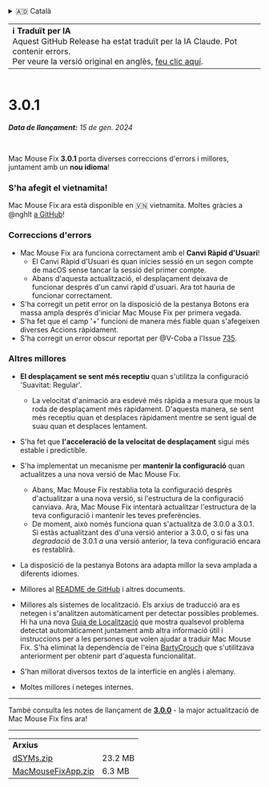 <details>
<summary>🇦🇩 Català</summary>

[🇬🇧 English (GitHub Release)](https://github.com/noah-nuebling/mac-mouse-fix/releases/tag/3.0.1)\
**🇦🇩 Català**\
[🇩🇪 Deutsch](https://redirect.macmousefix.com/?target=mmf-release&tag=3.0.1&locale=de)\
[🇪🇸 Español](https://redirect.macmousefix.com/?target=mmf-release&tag=3.0.1&locale=es)\
[🇫🇷 Français](https://redirect.macmousefix.com/?target=mmf-release&tag=3.0.1&locale=fr)\
[🇮🇩 Indonesia](https://redirect.macmousefix.com/?target=mmf-release&tag=3.0.1&locale=id)\
[🇮🇹 Italiano](https://redirect.macmousefix.com/?target=mmf-release&tag=3.0.1&locale=it)\
[🇭🇺 Magyar](https://redirect.macmousefix.com/?target=mmf-release&tag=3.0.1&locale=hu)\
[🇳🇱 Nederlands](https://redirect.macmousefix.com/?target=mmf-release&tag=3.0.1&locale=nl)\
[🇵🇱 Polski](https://redirect.macmousefix.com/?target=mmf-release&tag=3.0.1&locale=pl)\
[🇧🇷 Português (Brasil)](https://redirect.macmousefix.com/?target=mmf-release&tag=3.0.1&locale=pt-BR)\
[🇵🇹 Português (Portugal)](https://redirect.macmousefix.com/?target=mmf-release&tag=3.0.1&locale=pt-PT)\
[🇷🇴 Română](https://redirect.macmousefix.com/?target=mmf-release&tag=3.0.1&locale=ro)\
[🇸🇪 Svenska](https://redirect.macmousefix.com/?target=mmf-release&tag=3.0.1&locale=sv)\
[🇻🇳 Tiếng Việt](https://redirect.macmousefix.com/?target=mmf-release&tag=3.0.1&locale=vi)\
[🇹🇷 Türkçe](https://redirect.macmousefix.com/?target=mmf-release&tag=3.0.1&locale=tr)\
[🇨🇿 Čeština](https://redirect.macmousefix.com/?target=mmf-release&tag=3.0.1&locale=cs)\
[🇬🇷 Ελληνικά](https://redirect.macmousefix.com/?target=mmf-release&tag=3.0.1&locale=el)\
[🇷🇺 Русский](https://redirect.macmousefix.com/?target=mmf-release&tag=3.0.1&locale=ru)\
[🇺🇦 Українська](https://redirect.macmousefix.com/?target=mmf-release&tag=3.0.1&locale=uk)\
[🇮🇱 עברית](https://redirect.macmousefix.com/?target=mmf-release&tag=3.0.1&locale=he)\
[🇸🇦 العربية](https://redirect.macmousefix.com/?target=mmf-release&tag=3.0.1&locale=ar)\
[🇮🇳 हिन्दी](https://redirect.macmousefix.com/?target=mmf-release&tag=3.0.1&locale=hi)\
[🇹🇭 ไทย](https://redirect.macmousefix.com/?target=mmf-release&tag=3.0.1&locale=th)\
[🇨🇳 中文 (简体)](https://redirect.macmousefix.com/?target=mmf-release&tag=3.0.1&locale=zh-Hans)\
[🇨🇳 中文 (繁體)](https://redirect.macmousefix.com/?target=mmf-release&tag=3.0.1&locale=zh-Hant)\
[🇭🇰 中文（香港)](https://redirect.macmousefix.com/?target=mmf-release&tag=3.0.1&locale=zh-HK)\
[🇯🇵 日本語](https://redirect.macmousefix.com/?target=mmf-release&tag=3.0.1&locale=ja)\
[🇰🇷 한국어](https://redirect.macmousefix.com/?target=mmf-release&tag=3.0.1&locale=ko)\
[Help translate Mac Mouse Fix to different languages!](https://github.com/noah-nuebling/mac-mouse-fix/discussions/731)
</details>
<table align=><td>
<b>ℹ️ Traduït per IA</b><br>
Aquest GitHub Release ha estat traduït per la IA Claude. Pot contenir errors.<br>
Per veure la versió original en anglès, <a href="https://github.com/noah-nuebling/mac-mouse-fix/releases/tag/3.0.1">feu clic aquí</a>.
</td></table>

<table></table>

# 3.0.1
***Data de llançament:** 15 de gen. 2024*

<br>

Mac Mouse Fix **3.0.1** porta diverses correccions d'errors i millores, juntament amb un **nou idioma**!

### S'ha afegit el vietnamita!

Mac Mouse Fix ara està disponible en 🇻🇳 vietnamita. Moltes gràcies a @nghlt [a GitHub](https://GitHub.com/nghlt)!

### Correccions d'errors

- Mac Mouse Fix ara funciona correctament amb el **Canvi Ràpid d'Usuari**!
  - El Canvi Ràpid d'Usuari és quan inicies sessió en un segon compte de macOS sense tancar la sessió del primer compte.
  - Abans d'aquesta actualització, el desplaçament deixava de funcionar després d'un canvi ràpid d'usuari. Ara tot hauria de funcionar correctament.
- S'ha corregit un petit error on la disposició de la pestanya Botons era massa ampla després d'iniciar Mac Mouse Fix per primera vegada.
- S'ha fet que el camp '+' funcioni de manera més fiable quan s'afegeixen diverses Accions ràpidament.
- S'ha corregit un error obscur reportat per @V-Coba a l'Issue [735](https://github.com/noah-nuebling/mac-mouse-fix/issues/735).

### Altres millores

- **El desplaçament se sent més receptiu** quan s'utilitza la configuració 'Suavitat: Regular'.
  - La velocitat d'animació ara esdevé més ràpida a mesura que mous la roda de desplaçament més ràpidament. D'aquesta manera, se sent més receptiu quan et desplaces ràpidament mentre se sent igual de suau quan et desplaces lentament.

- S'ha fet que **l'acceleració de la velocitat de desplaçament** sigui més estable i predictible.
- S'ha implementat un mecanisme per **mantenir la configuració** quan actualitzes a una nova versió de Mac Mouse Fix.
  - Abans, Mac Mouse Fix restablia tota la configuració després d'actualitzar a una nova versió, si l'estructura de la configuració canviava. Ara, Mac Mouse Fix intentarà actualitzar l'estructura de la teva configuració i mantenir les teves preferències.
  - De moment, això només funciona quan s'actualitza de 3.0.0 a 3.0.1. Si estàs actualitzant des d'una versió anterior a 3.0.0, o si fas una _degradació_ de 3.0.1 _a_ una versió anterior, la teva configuració encara es restablirà.
- La disposició de la pestanya Botons ara adapta millor la seva amplada a diferents idiomes.
- Millores al [README de GitHub](https://github.com/noah-nuebling/mac-mouse-fix#background) i altres documents.
- Millores als sistemes de localització. Els arxius de traducció ara es netegen i s'analitzen automàticament per detectar possibles problemes. Hi ha una nova [Guia de Localització](https://github.com/noah-nuebling/mac-mouse-fix/discussions/731) que mostra qualsevol problema detectat automàticament juntament amb altra informació útil i instruccions per a les persones que volen ajudar a traduir Mac Mouse Fix. S'ha eliminat la dependència de l'eina [BartyCrouch](https://github.com/FlineDev/BartyCrouch) que s'utilitzava anteriorment per obtenir part d'aquesta funcionalitat.
- S'han millorat diversos textos de la interfície en anglès i alemany.
- Moltes millores i neteges internes.

---

També consulta les notes de llançament de [**3.0.0**](https://redirect.macmousefix.com/?target=mmf-release&tag=3.0.0&locale=ca) - la major actualització de Mac Mouse Fix fins ara!

---

<table align="start">
<tr>
    <td colspan=2>
        <b>Arxius</b>
    </td>
</tr>
<tr>
    <td><a href="https://github.com/noah-nuebling/mac-mouse-fix/releases/download/3.0.1/dSYMs.zip">dSYMs.zip</a></td>
    <td>23.2 MB</td>
</tr>
<tr>
    <td><a href="https://github.com/noah-nuebling/mac-mouse-fix/releases/download/3.0.1/MacMouseFixApp.zip">MacMouseFixApp.zip</a></td>
    <td>6.3 MB</td>
</tr>
</table>